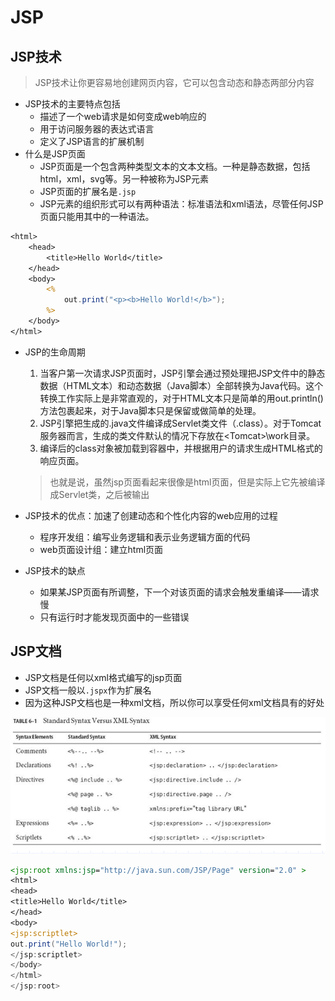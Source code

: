 # JSP

## JSP技术

> JSP技术让你更容易地创建网页内容，它可以包含动态和静态两部分内容

- JSP技术的主要特点包括
  - 描述了一个web请求是如何变成web响应的
  - 用于访问服务器的表达式语言
  - 定义了JSP语言的扩展机制
- 什么是JSP页面
  - JSP页面是一个包含两种类型文本的文本文档。一种是静态数据，包括html，xml，svg等。另一种被称为JSP元素
  - JSP页面的扩展名是`.jsp`
  - JSP元素的组织形式可以有两种语法：标准语法和xml语法，尽管任何JSP页面只能用其中的一种语法。

```jsp
<html>
  	<head>
		<title>Hello World</title>
	</head>
	<body>
		<%
			out.print("<p><b>Hello World!</b>");
		%>
	</body>
</html>

```

- JSP的生命周期

  1. 当客户第一次请求JSP页面时，JSP引擎会通过预处理把JSP文件中的静态数据（HTML文本）和动态数据（Java脚本）全部转换为Java代码。这个转换工作实际上是非常直观的，对于HTML文本只是简单的用out.println()方法包裹起来，对于Java脚本只是保留或做简单的处理。
  2. JSP引擎把生成的.java文件编译成Servlet类文件（.class）。对于Tomcat服务器而言，生成的类文件默认的情况下存放在\<Tomcat\>\work目录。
  3. 编译后的class对象被加载到容器中，并根据用户的请求生成HTML格式的响应页面。

  > 也就是说，虽然jsp页面看起来很像是html页面，但是实际上它先被编译成Servlet类，之后被输出

- JSP技术的优点：加速了创建动态和个性化内容的web应用的过程

  - 程序开发组：编写业务逻辑和表示业务逻辑方面的代码
  - web页面设计组：建立html页面

- JSP技术的缺点

  - 如果某JSP页面有所调整，下一个对该页面的请求会触发重编译——请求慢
  - 只有运行时才能发现页面中的一些错误

## JSP文档

- JSP文档是任何以xml格式编写的jsp页面
- JSP文档一般以`.jspx`作为扩展名
- 因为这种JSP文档也是一种xml文档，所以你可以享受任何xml文档具有的好处

![](img/5_1.png)

```jsp
<jsp:root xmlns:jsp="http://java.sun.com/JSP/Page" version="2.0" >
<html>
<head>
<title>Hello World</title>
</head>
<body>
<jsp:scriptlet>
out.print("Hello World!");
</jsp:scriptlet>
</body>
</html>
</jsp:root>
```
